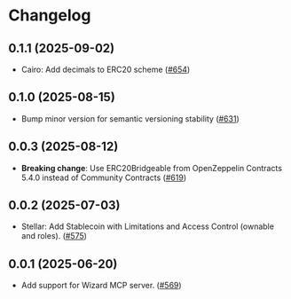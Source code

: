 # Changelog


## 0.1.1 (2025-09-02)
- Cairo: Add decimals to ERC20 scheme ([#654](https://github.com/OpenZeppelin/contracts-wizard/pull/654))

## 0.1.0 (2025-08-15)

- Bump minor version for semantic versioning stability ([#631](https://github.com/OpenZeppelin/contracts-wizard/pull/631))

## 0.0.3 (2025-08-12)

- **Breaking change**: Use ERC20Bridgeable from OpenZeppelin Contracts 5.4.0 instead of Community Contracts ([#619](https://github.com/OpenZeppelin/contracts-wizard/pull/619))

## 0.0.2 (2025-07-03)

- Stellar: Add Stablecoin with Limitations and Access Control (ownable and roles). ([#575](https://github.com/OpenZeppelin/contracts-wizard/pull/575))

## 0.0.1 (2025-06-20)

- Add support for Wizard MCP server. ([#569](https://github.com/OpenZeppelin/contracts-wizard/pull/569))
